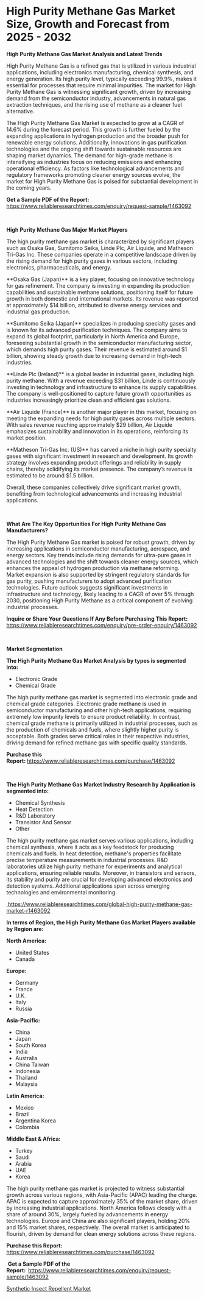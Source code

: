 <p><h1>High Purity Methane Gas Market Size, Growth and Forecast from 2025 - 2032</h1></p><p><strong>High Purity Methane Gas Market Analysis and Latest Trends</strong></p>
<p><p>High Purity Methane Gas is a refined gas that is utilized in various industrial applications, including electronics manufacturing, chemical synthesis, and energy generation. Its high purity level, typically exceeding 99.9%, makes it essential for processes that require minimal impurities. The market for High Purity Methane Gas is witnessing significant growth, driven by increasing demand from the semiconductor industry, advancements in natural gas extraction techniques, and the rising use of methane as a cleaner fuel alternative.</p><p>The High Purity Methane Gas Market is expected to grow at a CAGR of 14.6% during the forecast period. This growth is further fueled by the expanding applications in hydrogen production and the broader push for renewable energy solutions. Additionally, innovations in gas purification technologies and the ongoing shift towards sustainable resources are shaping market dynamics. The demand for high-grade methane is intensifying as industries focus on reducing emissions and enhancing operational efficiency. As factors like technological advancements and regulatory frameworks promoting cleaner energy sources evolve, the market for High Purity Methane Gas is poised for substantial development in the coming years.</p></p>
<p><strong>Get a Sample PDF of the Report:&nbsp;</strong> <a href="https://www.reliableresearchtimes.com/enquiry/request-sample/1463092?utm_campaign=2627&utm_medium=2&utm_source=Github&utm_content=ia&utm_term=01042025&utm_id=high-purity-methane-gas">https://www.reliableresearchtimes.com/enquiry/request-sample/1463092</a></p>
<p>&nbsp;</p>
<p><strong>High Purity Methane Gas Major Market Players</strong></p>
<p><p>The high purity methane gas market is characterized by significant players such as Osaka Gas, Sumitomo Seika, Linde Plc, Air Liquide, and Matheson Tri-Gas Inc. These companies operate in a competitive landscape driven by the rising demand for high purity gases in various sectors, including electronics, pharmaceuticals, and energy.</p><p>**Osaka Gas (Japan)** is a key player, focusing on innovative technology for gas refinement. The company is investing in expanding its production capabilities and sustainable methane solutions, positioning itself for future growth in both domestic and international markets. Its revenue was reported at approximately $14 billion, attributed to diverse energy services and industrial gas production.</p><p>**Sumitomo Seika (Japan)** specializes in producing specialty gases and is known for its advanced purification techniques. The company aims to expand its global footprint, particularly in North America and Europe, foreseeing substantial growth in the semiconductor manufacturing sector, which demands high purity gases. Their revenue is estimated around $1 billion, showing steady growth due to increasing demand in high-tech industries.</p><p>**Linde Plc (Ireland)** is a global leader in industrial gases, including high purity methane. With a revenue exceeding $31 billion, Linde is continuously investing in technology and infrastructure to enhance its supply capabilities. The company is well-positioned to capture future growth opportunities as industries increasingly prioritize clean and efficient gas solutions.</p><p>**Air Liquide (France)** is another major player in this market, focusing on meeting the expanding needs for high purity gases across multiple sectors. With sales revenue reaching approximately $29 billion, Air Liquide emphasizes sustainability and innovation in its operations, reinforcing its market position.</p><p>**Matheson Tri-Gas Inc. (US)** has carved a niche in high purity specialty gases with significant investment in research and development. Its growth strategy involves expanding product offerings and reliability in supply chains, thereby solidifying its market presence. The company’s revenue is estimated to be around $1.5 billion.</p><p>Overall, these companies collectively drive significant market growth, benefiting from technological advancements and increasing industrial applications.</p></p>
<p>&nbsp;</p>
<p><strong>What Are The Key Opportunities For High Purity Methane Gas Manufacturers?</strong></p>
<p><p>The High Purity Methane Gas market is poised for robust growth, driven by increasing applications in semiconductor manufacturing, aerospace, and energy sectors. Key trends include rising demands for ultra-pure gases in advanced technologies and the shift towards cleaner energy sources, which enhances the appeal of hydrogen production via methane reforming. Market expansion is also supported by stringent regulatory standards for gas purity, pushing manufacturers to adopt advanced purification technologies. Future outlook suggests significant investments in infrastructure and technology, likely leading to a CAGR of over 5% through 2030, positioning High Purity Methane as a critical component of evolving industrial processes.</p></p>
<p><strong>Inquire or Share Your Questions If Any Before Purchasing This Report:</strong> <a href="https://www.reliableresearchtimes.com/enquiry/pre-order-enquiry/1463092?utm_campaign=2627&utm_medium=2&utm_source=Github&utm_content=ia&utm_term=01042025&utm_id=high-purity-methane-gas">https://www.reliableresearchtimes.com/enquiry/pre-order-enquiry/1463092</a></p>
<p>&nbsp;</p>
<p><strong>Market Segmentation</strong></p>
<p><strong>The High Purity Methane Gas Market Analysis by types is segmented into:</strong></p>
<p><ul><li>Electronic Grade</li><li>Chemical Grade</li></ul></p>
<p><p>The high purity methane gas market is segmented into electronic grade and chemical grade categories. Electronic grade methane is used in semiconductor manufacturing and other high-tech applications, requiring extremely low impurity levels to ensure product reliability. In contrast, chemical grade methane is primarily utilized in industrial processes, such as the production of chemicals and fuels, where slightly higher purity is acceptable. Both grades serve critical roles in their respective industries, driving demand for refined methane gas with specific quality standards.</p></p>
<p><strong>Purchase this Report:&nbsp;</strong><a href="https://www.reliableresearchtimes.com/purchase/1463092?utm_campaign=2627&utm_medium=2&utm_source=Github&utm_content=ia&utm_term=01042025&utm_id=high-purity-methane-gas">https://www.reliableresearchtimes.com/purchase/1463092</a></p>
<p>&nbsp;</p>
<p><strong>The High Purity Methane Gas Market Industry Research by Application is segmented into:</strong></p>
<p><ul><li>Chemical Synthesis</li><li>Heat Detection</li><li>R&D Laboratory</li><li>Transistor And Sensor</li><li>Other</li></ul></p>
<p><p>The high purity methane gas market serves various applications, including chemical synthesis, where it acts as a key feedstock for producing chemicals and fuels. In heat detection, methane's properties facilitate precise temperature measurements in industrial processes. R&D laboratories utilize high purity methane for experiments and analytical applications, ensuring reliable results. Moreover, in transistors and sensors, its stability and purity are crucial for developing advanced electronics and detection systems. Additional applications span across emerging technologies and environmental monitoring.</p></p>
<p><a href="https://www.reliableresearchtimes.com/global-high-purity-methane-gas-market-r1463092?utm_campaign=2627&utm_medium=2&utm_source=Github&utm_content=ia&utm_term=01042025&utm_id=high-purity-methane-gas">&nbsp;https://www.reliableresearchtimes.com/global-high-purity-methane-gas-market-r1463092</a></p>
<p><strong>In terms of Region, the High Purity Methane Gas Market Players available by Region are:</strong></p>
<p>
    <p> <strong> North America: </strong>
        <ul>
            <li>United States</li>
            <li>Canada</li>
        </ul>
        </p> 
    <p> <strong> Europe: </strong>
        <ul>
            <li>Germany</li>
            <li>France</li>
            <li>U.K.</li>
            <li>Italy</li>
            <li>Russia</li>
        </ul>
        </p> 
    <p> <strong> Asia-Pacific: </strong>
        <ul>
            <li>China</li>
            <li>Japan</li>
            <li>South Korea</li>
            <li>India</li>
            <li>Australia</li>
            <li>China Taiwan</li>
            <li>Indonesia</li>
            <li>Thailand</li>
            <li>Malaysia</li>
        </ul>
        </p> 
    <p> <strong> Latin America: </strong>
        <ul>
            <li>Mexico</li>
            <li>Brazil</li>
            <li>Argentina Korea</li>
            <li>Colombia</li>
        </ul>
        </p> 
    <p> <strong> Middle East & Africa: </strong>
        <ul>
            <li>Turkey</li>
            <li>Saudi</li>
            <li>Arabia</li>
            <li>UAE</li>
            <li>Korea</li>
        </ul>
    </p>
    </p>
<p><p>The high purity methane gas market is projected to witness substantial growth across various regions, with Asia-Pacific (APAC) leading the charge. APAC is expected to capture approximately 35% of the market share, driven by increasing industrial applications. North America follows closely with a share of around 30%, largely fueled by advancements in energy technologies. Europe and China are also significant players, holding 20% and 15% market shares, respectively. The overall market is anticipated to flourish, driven by demand for clean energy solutions across these regions.</p></p>
<p><strong>Purchase this Report: </strong><a href="https://www.reliableresearchtimes.com/purchase/1463092?utm_campaign=2627&utm_medium=2&utm_source=Github&utm_content=ia&utm_term=01042025&utm_id=high-purity-methane-gas">https://www.reliableresearchtimes.com/purchase/1463092</a></p>
<p>&nbsp;<strong>Get a Sample PDF of the Report:&nbsp;&nbsp;</strong><a href="https://www.reliableresearchtimes.com/enquiry/request-sample/1463092?utm_campaign=2627&utm_medium=2&utm_source=Github&utm_content=ia&utm_term=01042025&utm_id=high-purity-methane-gas">https://www.reliableresearchtimes.com/enquiry/request-sample/1463092</a></p>
<p><strong></strong></p>
<p><p><a href="https://github.com/oliveroste6/Market-Research-Report-List-1/blob/main/synthetic-insect-repellent-market.md?utm_campaign=2627&utm_medium=2&utm_source=Github&utm_content=ia&utm_term=01042025&utm_id=high-purity-methane-gas">Synthetic Insect Repellent Market</a></p></p>